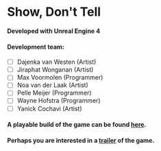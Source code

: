 # Show, Don't Tell
**Developed with Unreal Engine 4**
#### Development team:
- [ ] Dajenka van Westen (Artist)
- [ ] Jiraphat Wonganan (Artist)
- [ ] Max Voormolen (Programmer)
- [ ] Noa van der Laak (Artist)
- [ ] Pelle Meijer (Programmer)
- [ ] Wayne Hofstra (Programmer)
- [ ] Yanick Cochavi (Artist)
#### A playable build of the game can be found [here](https://drive.google.com/file/d/18lirL445Ny3wNh5JTsSYXmzX8jeGJXMZ/view?usp=sharing).
#### Perhaps you are interested in a [trailer](https://youtu.be/mVC6OKybLvM) of the game.
